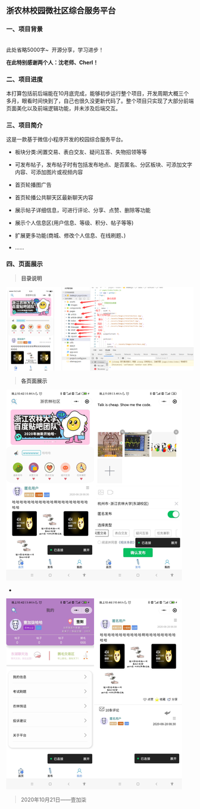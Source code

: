 ## 浙农林校园微社区综合服务平台

### 一、项目背景

​	
此处省略5000字~
​	开源分享，学习进步！


**在此特别感谢两个人：沈老师、Cherl！**



### 二、项目进度

本打算包括前后端能在10月底完成，能够初步运行整个项目，开发周期大概三个多月，眼看时间快到了，自己也很久没更新代码了。整个项目只实现了大部分前端页面美化以及前端逻辑功能，并未涉及后端交互。





### 三、项目简介

这是一款基于微信小程序开发的校园综合服务平台。

- 板块分类:闲置交易、表白交友、疑问互答、失物招领等等

- 可发布帖子，发布帖子时有包括发布地点、是否匿名、分区板块、可添加文字内容、可添加图片或视频内容
- 首页轮播图广告

- 首页轮播公共聊天区最新聊天内容

- 展示帖子详细信息，可进行评论、分享、点赞、删除等功能

- 展示个人信息区(用户信息、等级、积分、帖子等等)

- 扩展更多功能(商城、修改个人信息、在线刷题、)
- ......



### 四、页面展示

> **目录说明**

![zafu](zafu.png)

> **各页面展示**

<img src=".\首页.jpg" alt="首页" style="zoom:50%;" /><img src=".\发帖.jpg" alt="发帖" style="zoom:50%;" />





- 

<img src=".\我的.jpg" alt="我的" style="zoom:50%;" /><img src=".\帖子详细.jpg" alt="帖子详细" style="zoom:50%;" />





> 2020年10月21日——壹加柒

